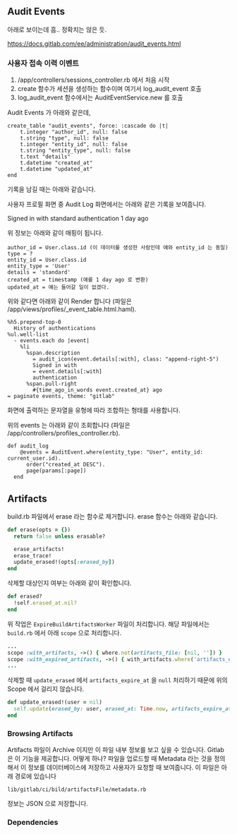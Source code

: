 
## Audit Events

아래로 보이는데 흠.. 정확치는 않은 듯.

https://docs.gitlab.com/ee/administration/audit_events.html

### 사용자 접속 이력 이벤트

1. /app/controllers/sessions_controller.rb 에서 처음 시작
2. create 함수가 세션을 생성하는 함수이며 여기서 log_audit_event 호출
3. log_audit_event 함수에서는 AuditEventService.new 를 호출

Audit Events 가 아래와 같은데,

```
create_table "audit_events", force: :cascade do |t|
    t.integer "author_id", null: false
    t.string "type", null: false
    t.integer "entity_id", null: false
    t.string "entity_type", null: false
    t.text "details"
    t.datetime "created_at"
    t.datetime "updated_at"
end
```

기록을 남길 때는 아래와 같습니다.

사용자 프로필 화면 중 Audit Log 화면에서는 아래와 같은 기록을 보여줍니다.

Signed in with standard authentication 1 day ago

위 정보는 아래와 같이 매핑이 됩니다.

```
author_id = User.class.id (이 데이터를 생성한 사람인데 얘와 entity_id 는 동일) 
type = ?
entity_id = User.class.id
entity_type = 'User'
details = 'standard'
created_at = timestamp (얘를 1 day ago 로 변환)
updated_at = 얘는 들어갈 일이 없겠다.
```

위와 같다면 아래와 같이 Render 합니다 (파일은 /app/views/profiles/_event_table.html.haml).
```
%h5.prepend-top-0
  History of authentications
%ul.well-list
  - events.each do |event|
    %li
      %span.description
        = audit_icon(event.details[:with], class: "append-right-5")
        Signed in with
        = event.details[:with]
        authentication
      %span.pull-right
        #{time_ago_in_words event.created_at} ago
= paginate events, theme: "gitlab"
```

화면에 출력하는 문자열을 유형에 따라 조합하는 형태를 사용합니다.

위의 events 는 아래와 같이 조회합니다 (파일은 /app/controllers/profiles_controller.rb).

```
def audit_log
    @events = AuditEvent.where(entity_type: "User", entity_id: current_user.id).
      order("created_at DESC").
      page(params[:page])
  end

```


## Artifacts

build.rb 파일에서 erase 라는 함수로 제거합니다. erase 함수는 아래와 같습니다.

```ruby
def erase(opts = {})
  return false unless erasable?

  erase_artifacts!
  erase_trace!
  update_erased!(opts[:erased_by])
end
```

삭제할 대상인지 여부는 아래와 같이 확인합니다.
```ruby
def erased?
  !self.erased_at.nil?
end
```

위 작업은 ``ExpireBuildArtifactsWorker`` 파일이 처리합니다. 해당 파일에서는 ``build.rb`` 에서 아래 ``scope`` 으로 처리합니다.

```ruby
...
scope :with_artifacts, ->() { where.not(artifacts_file: [nil, '']) }
scope :with_expired_artifacts, ->() { with_artifacts.where('artifacts_expire_at < ?', Time.now) }
...
```

삭제할 때 ``update_erased`` 에서 ``artifacts_expire_at`` 을 ``null`` 처리하기 때문에 위의 Scope 에서 걸리지 않습니다. 

```ruby
def update_erased!(user = nil)
  self.update(erased_by: user, erased_at: Time.now, artifacts_expire_at: nil)
end
```

### Browsing Artifacts

Artifacts 파일이 Archive 이지만 이 파일 내부 정보를 보고 싶을 수 있습니다. Gitlab 은 이 기능을 제공합니다. 어떻게 하나? 
파일을 업로드할 때 Metadata 라는 것을 정의해서 이 정보를 데이터베이스에 저장하고 사용자가 요청할 때 보여줍니다. 이 파일은 아래 경로에 있습니다

```
lib/gitlab/ci/bild/artifactsFile/metadata.rb
```

정보는 JSON 으로 저장합니다. 

### Dependencies 



